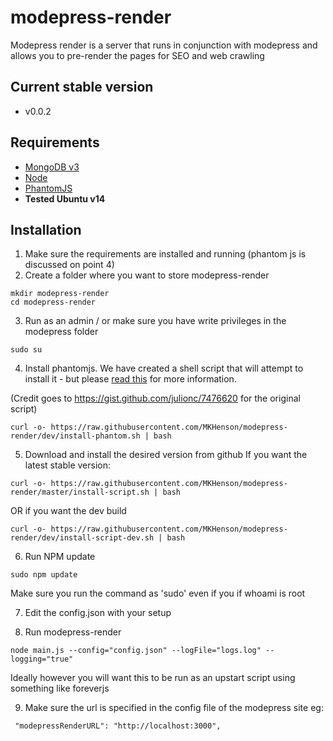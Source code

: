# modepress-render
Modepress render is a server that runs in conjunction with modepress and allows you to pre-render the pages for SEO and web crawling

## Current stable version
* v0.0.2

## Requirements
* [MongoDB v3](https://www.mongodb.org/)
* [Node](https://nodejs.org/)
* [PhantomJS](http://phantomjs.org/)
* **Tested Ubuntu v14**

## Installation

1) Make sure the requirements are installed and running (phantom js is discussed on point 4)
2) Create a folder where you want to store modepress-render

```
mkdir modepress-render
cd modepress-render
```

3) Run as an admin / or make sure you have write privileges in the modepress folder
```
sudo su
```

4) Install phantomjs. We have created a shell script that will attempt to install
it - but please [read this](ubuntu-phantom-install.md) for more information.

(Credit goes to https://gist.github.com/julionc/7476620 for the original script)

```
curl -o- https://raw.githubusercontent.com/MKHenson/modepress-render/dev/install-phantom.sh | bash
```

5) Download and install the desired version from github
If you want the latest stable version:

```
curl -o- https://raw.githubusercontent.com/MKHenson/modepress-render/master/install-script.sh | bash
```

OR if you want the dev build

```
curl -o- https://raw.githubusercontent.com/MKHenson/modepress-render/dev/install-script-dev.sh | bash
```

6) Run NPM update

```
sudo npm update
```

Make sure you run the command as 'sudo' even if you if whoami is root

7) Edit the config.json with your setup

8) Run modepress-render

```
node main.js --config="config.json" --logFile="logs.log" --logging="true"
```

Ideally however you will want this to be run as an upstart script using something like foreverjs

9) Make sure the url is specified in the config file of the modepress site
eg:
```
 "modepressRenderURL": "http://localhost:3000",
 ```